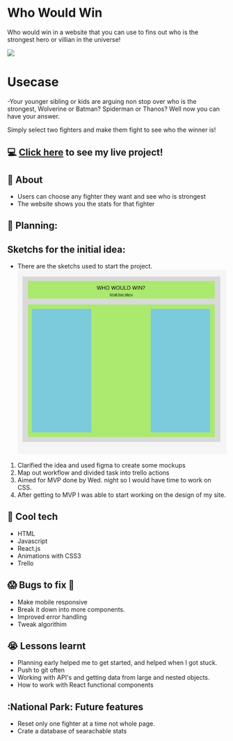 # Who Would Win
Who would win in a website that you can use to fins out who is the strongest hero or villian in the universe!

![](http://i.imgur.com/Fkk92M7h.gif)

# Usecase
-Your younger sibling or kids are arguing non stop over who is the strongest, Wolverine or Batman? Spiderman or Thanos? Well now you can have your answer.

Simply select two fighters and make them fight to see who the winner is!

## :computer: [Click here](https://whowouldwin.surge.sh/) to see my live project!

## :speech_balloon: About
- Users can choose any fighter they want and see who is strongest
- The website shows you the stats for that fighter



## :memo: Planning:
## Sketchs for the initial idea:
- There are the sketchs used to start the project.
![](src/Images/planning.png)

1) Clarified the idea and used figma to create some mockups
2) Map out workflow and divided task into trello actions
3) Aimed for MVP done by Wed. night so I would have time to work on CSS.
4) After getting to MVP I was able to start working on the design of my site.


## :rocket: Cool tech
- HTML
- Javascript
- React.js
- Animations with CSS3
- Trello

## :scream: Bugs to fix :poop:
- Make mobile responsive
- Break it down into more components.
- Improved error handling
- Tweak algorithim 

## :sob: Lessons learnt
- Planning early helped me to get started, and helped when I got stuck.
- Push to git often
- Working with API's and getting data from large and nested objects.
- How to work with React functional components 


## :National Park: Future features
- Reset only one fighter at a time not whole page.
- Crate a database of searachable stats